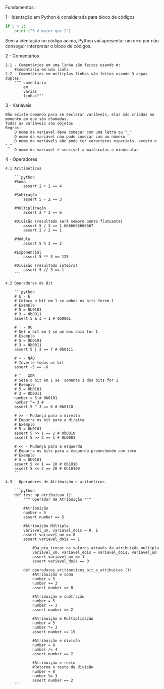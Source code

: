 Fundamentos:

1 - Identação em Python é considerada para bloco de códigos

```python
if 5 > 2:
    print ("5 é maior que 2")
```
Sem a identação no código acima, Python vai apresentar um erro por não conseguir interpretar o bloco de códigos.

2 - Comentários

    2.1 - Comentários em uma linha são feitos usando #:
        #comentario em uma linha
    2.2 - Comentários em multiplas linhas são feitas usando 3 aspas duplas:
        """ comentário 
            em 
            varias
            linhas"""

3 - Variáveis
    
    Não existe comando para se declarar variáveis, elas são criadas no momento em que são chamadas.
    Todas as variáveis são objetos
    Regras:
        O nome da variavel deve começar com uma letra ou "_"
        O nome da variável não pode começar com um número
        O nome da variávels não pode ter caracteres especiais, exceto o "_"
        O nome da variavel é sensível a maiúsculas e minúsculas


4 - Operadores 

    4.1 Aritiméticos

        ```python
        #Soma
            assert 2 + 2 == 4    
        
        #Subtração
            assert 5 - 2 == 3
        
        #Multiplicação
            assert 2 * 3 == 6
        
        #Divisão (resultado será sempre ponto flutuante)
            assert 5 / 3 == 1.6666666666667
            assert 2 / 2 == 1
        
        #Módulo
            assert 5 % 3 == 2

        #Exponencial
            assert 5 ** 3 == 125

        #Divisão (resultado inteiro)
            assert 5 // 3 == 1
        ```

    4.2 Operadores de Bit

        ```python
        # & - E
        # Coloca o bit em 1 se ambos os bits forem 1
        # Exemplo
        # 5 = 0b0101
        # 3 = 0b0011
        assert 5 & 3 = 1 # 0b0001

        # | - OU
        # Set o bit em 1 se um dos dois for 1
        # Exemplo
        # 5 = 0b0101
        # 3 = 0b0011
        assert 5 | 3 == 7 # 0b0111

        # ~ - NÃO
        # Inverte todos os bit
        assert ~5 == -6

        # ^ - XOR
        # Seta o bit em 1 se  somente 1 dos bits for 1
        # Exemplo
        # 5 = 0b0101
        # 3 = 0b0011
        number = 5 # 0b0101
        number ^= 3 #
        assert 5 ^ 3 == 6 # 0b0110

        # >> - Mudança para a direita
        # Empurra os bit para a direita
        # Exemplo
        # 5 = 0b0101
        assert 5 >> 1 == 2 # 0b0010
        assert 5 >> 2 == 1 # 0b0001

        # << - Mudança para a esquerda
        # Empurra os bits para a esquerda preenchendo com zero
        # Exemplo
        # 5 = 0b0101
        assert 5 << 1 == 10 # 0b1010
        assert 5 << 2 == 20 # 0b10100  
        ```

    4.3 - Operadores de Atribuição e aritméticos

        ```python
        def test_op_atribuicao ():
            """ Operador de Atribuição """

            #Atribuição
            number = 5
            assert number == 5

            #Atribuição Múltipla
            variavel_um, variavel_dois = 0, 1
            assert variavel_um == 0
            assert variavel_dois == 1

                #Da pra trocar os valores através da atribuição multipla
                variavel_um, variavel_dois = variavel_dois, variavel_um
                assert variavel_um == 1
                assert variavel_dois == 0

            def operadores_aritimeticos_bit_e_atribuicao ():
                #Atribuição e soma
                number = 5
                number += 3
                assert number == 8

                #Atribuição e subtração
                number = 5
                number -= 3
                assert number == 2

                #Atribuição e Multiplicação
                number = 5
                number *= 3
                assert number == 15

                #Atribuição e divisão
                number = 8
                number /= 4
                assert number == 2

                #Atribuição e resto
                #Retorna o resto da divisão
                number = 8
                number %= 3
                assert number == 2       
        ```
